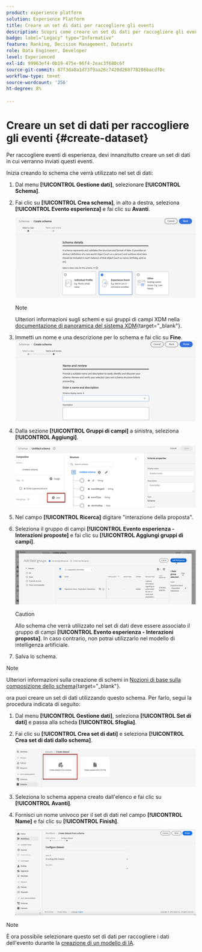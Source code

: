 ```yaml
---
product: experience platform
solution: Experience Platform
title: Creare un set di dati per raccogliere gli eventi
description: Scopri come creare un set di dati per raccogliere gli eventi
badge: label="Legacy" type="Informative"
feature: Ranking, Decision Management, Datasets
role: Data Engineer, Developer
level: Experienced
exl-id: 99963ef4-0b19-475e-96f4-2eac3f680c6f
source-git-commit: 87f3da0a1d73f9aa26c7420d260778286bacdf0c
workflow-type: tm+mt
source-wordcount: '256'
ht-degree: 8%

---
```


# Creare un set di dati per raccogliere gli eventi {#create-dataset}

Per raccogliere eventi di esperienza, devi innanzitutto creare un set di dati in cui verranno inviati questi eventi.

Inizia creando lo schema che verrà utilizzato nel set di dati:

1. Dal menu **[!UICONTROL Gestione dati]**, selezionare **[!UICONTROL Schema]**.

1. Fai clic su **[!UICONTROL Crea schema]**, in alto a destra, seleziona **[!UICONTROL Evento esperienza]** e fai clic su **Avanti**.

   ![](../assets/ai-ranking-xdm-event.png)

   >[!NOTE]
   >
   >Ulteriori informazioni sugli schemi e sui gruppi di campi XDM nella [documentazione di panoramica del sistema XDM](https://experienceleague.adobe.com/docs/experience-platform/xdm/home.html?lang=it){target="_blank"}.

1. Immetti un nome e una descrizione per lo schema e fai clic su **Fine**.
   ![](../assets/ai-ranking-xdm-event-2.png)

1. Dalla sezione **[!UICONTROL Gruppi di campi]** a sinistra, seleziona **[!UICONTROL Aggiungi]**.

   ![](../assets/ai-ranking-fields-groups.png)

1. Nel campo **[!UICONTROL Ricerca]** digitare &quot;interazione della proposta&quot;.

1. Seleziona il gruppo di campi **[!UICONTROL Evento esperienza - Interazioni proposte]** e fai clic su **[!UICONTROL Aggiungi gruppi di campi]**.

   ![](../assets/ai-ranking-add-field-group.png)

   >[!CAUTION]
   >
   >Allo schema che verrà utilizzato nel set di dati deve essere associato il gruppo di campi **[!UICONTROL Evento esperienza - Interazioni proposta]**. In caso contrario, non potrai utilizzarlo nel modello di intelligenza artificiale.

1. Salva lo schema.

>[!NOTE]
>
>Ulteriori informazioni sulla creazione di schemi in [Nozioni di base sulla composizione dello schema](https://experienceleague.adobe.com/docs/experience-platform/xdm/schema/composition.html?lang=it#understanding-schemas){target="_blank"}.

ora puoi creare un set di dati utilizzando questo schema. Per farlo, segui la procedura indicata di seguito:

1. Dal menu **[!UICONTROL Gestione dati]**, seleziona **[!UICONTROL Set di dati]** e passa alla scheda **[!UICONTROL Sfoglia]**.

1. Fai clic su **[!UICONTROL Crea set di dati]** e seleziona **[!UICONTROL Crea set di dati dallo schema]**.

   ![](../assets/ai-ranking-create-dataset-from-schema.png)

1. Seleziona lo schema appena creato dall&#39;elenco e fai clic su **[!UICONTROL Avanti]**.

1. Fornisci un nome univoco per il set di dati nel campo **[!UICONTROL Name]** e fai clic su **[!UICONTROL Finish]**.

   ![](../assets/ai-ranking-dataset-name.png)

>[!NOTE]
>
>È ora possibile selezionare questo set di dati per raccogliere i dati dell&#39;evento durante la [creazione di un modello di IA](../ranking/create-ranking-strategies.md).

